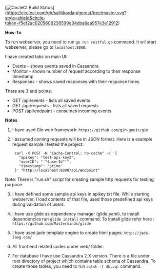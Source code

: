 [![CircleCI Build Status](https://circleci.com/gh/circleci/circleci-docs.svg?style=shield)] (https://circleci.com/gh/salihkardan/gorest/tree/master.svg?style=shield&circle-token=f5ef2ac0205609236599e34dba8aa957e3e12912) 

**How-To**

To run webserver, you need to run `go run restful.go` command. It wil start webserver, please go to `localhost:8080`.

I have created tabs on main UI:
 * Events - shows events saved in Cassandra
 * Monitor - shows number of request according to their response timestamp
 * Responses - shows saved responses with their response times

There are 3 end points:
 * GET /api/events - lists all saved events
 * GET /api/requests - lists all saved requests
 * POST /api/endpoint - consumes incoming events

**Notes**

1) I have used Gin web framework: `https://github.com/gin-gonic/gin`

2) I assumed coming requests will be in JSON format. Here is a example request sample I tested the project:

  		curl -X POST -H "Cache-Control: no-cache" -d '{
          "apiKey": "test-api-key2",
          "userID": "'"$userId"'",
          "timestamp": '$time'
 	    }' "http://localhost:8080/api/endpoint"

  Note: There is "run.sh" script for creating sample http requests for testing purpose.

3) I have defined some sample api keys in apikey.txt file. While starting webserver, I load contents of that file, used those predefined api keys during validation of users.

4) I have use glide as dependency manager (glide.yaml), to install dependencies run `glide install` command. To install glide refer here : `https://github.com/Masterminds/glide`

5) I have used jade template engine to create html pages: `http://jade-lang.com/`

6) All front end related codes under web/ folder.

7) For database I have use Cassandra 2.X version. There is a file under root directory of project which contains
table schema of Cassandra. To create those tables, you need to run `cqlsh -f db.cql` command.
